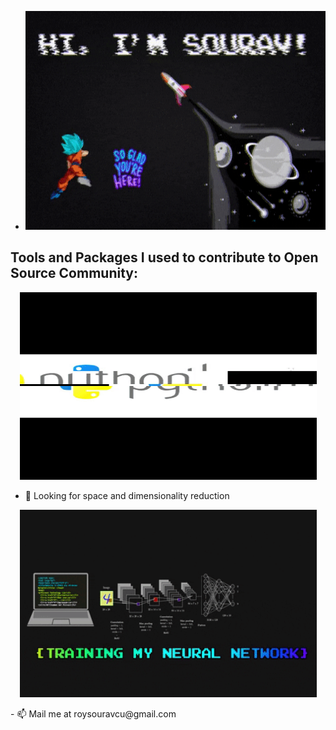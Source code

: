 - <p align="center">
  <img width="650" height="350" src="https://github.com/Royingame/Readme_Github/blob/main/Animated%20GIF-downsized_large.gif">
</p>

## Tools and Packages I used to contribute to Open Source Community:

<p align="center">
  <img width="475" height="300" src="https://github.com/Royingame/Readme_Github/blob/main/tools_used.gif">
</p>

- 👀 Looking for space and dimensionality reduction 
 <p align="center">
  <img width="475" height="300" src="https://github.com/Royingame/Readme_Github/blob/main/Neural%20Network.gif">
</p>
- 📫 Mail me at roysouravcu@gmail.com

<!---
Royingame/Royingame is a ✨ special ✨ repository because its `README.md` (this file) appears on your GitHub profile.
You can click the Preview link to take a look at your changes.
--->
